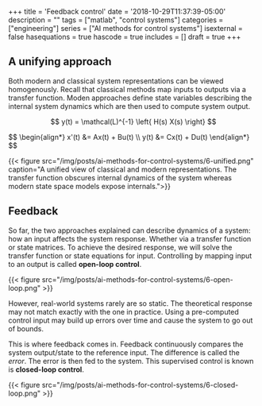 +++
title = 'Feedback control'
date = '2018-10-29T11:37:39-05:00'
description = ""
tags = ["matlab", "control systems"]
categories = ["engineering"]
series = ["AI methods for control systems"]
isexternal = false
hasequations = true
hascode = true
includes = []
draft = true
+++

## A unifying approach

Both modern and classical system representations can be viewed homogenously. Recall that classical methods map inputs to outputs via a transfer function. Moden approaches define state variables describing the internal system dynamics which are then used to compute system output.

$$
y(t) = \mathcal(L)^{-1} \left{ H(s) X(s) \right}
$$

<div>$$
\begin{align*}
x'(t) &= Ax(t) + Bu(t)  \\
y(t) &= Cx(t) + Du(t)
\end{align*}
$$</div>

{{< figure src="/img/posts/ai-methods-for-control-systems/6-unified.png" caption="A unified view of classical and modern representations. The transfer function obscures internal dynamics of the system whereas modern state space models expose internals.">}}

## Feedback

So far, the two approaches explained can describe dynamics of a system: how an input affects the system response. Whether via a transfer function or state matrices. To achieve the desired response, we will solve the transfer function or state equations for input. Controlling by mapping input to an output is called **open-loop control**.

{{< figure src="/img/posts/ai-methods-for-control-systems/6-open-loop.png" >}}

However, real-world systems rarely are so static. The theoretical response may not match exactly with the one in practice. Using a pre-computed control input may build up errors over time and cause the system to go out of bounds.

This is where feedback comes in. Feedback continuously compares the system output/state to the reference input. The difference is called the *error*. The error is then fed to the system. This supervised control is known is **closed-loop control**.

{{< figure src="/img/posts/ai-methods-for-control-systems/6-closed-loop.png" >}}

[1]: http://ctms.engin.umich.edu/CTMS/index.php?example=Introduction&section=ControlStateSpace